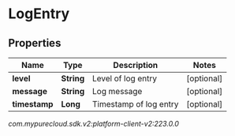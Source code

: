# LogEntry


## Properties

| Name | Type | Description | Notes |
| ------------ | ------------- | ------------- | ------------- |
| **level** | **String** | Level of log entry |  [optional] |
| **message** | **String** | Log message |  [optional] |
| **timestamp** | **Long** | Timestamp of log entry |  [optional] |




_com.mypurecloud.sdk.v2:platform-client-v2:223.0.0_
